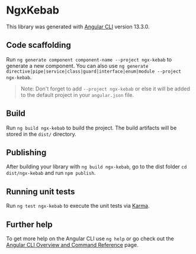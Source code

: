 # NgxKebab

This library was generated with [Angular CLI](https://github.com/angular/angular-cli) version 13.3.0.

## Code scaffolding

Run `ng generate component component-name --project ngx-kebab` to generate a new component. You can also use `ng generate directive|pipe|service|class|guard|interface|enum|module --project ngx-kebab`.
> Note: Don't forget to add `--project ngx-kebab` or else it will be added to the default project in your `angular.json` file. 

## Build

Run `ng build ngx-kebab` to build the project. The build artifacts will be stored in the `dist/` directory.

## Publishing

After building your library with `ng build ngx-kebab`, go to the dist folder `cd dist/ngx-kebab` and run `npm publish`.

## Running unit tests

Run `ng test ngx-kebab` to execute the unit tests via [Karma](https://karma-runner.github.io).

## Further help

To get more help on the Angular CLI use `ng help` or go check out the [Angular CLI Overview and Command Reference](https://angular.io/cli) page.
